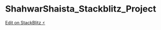 # ShahwarShaista_Stackblitz_Project

[Edit on StackBlitz ⚡️](https://stackblitz.com/edit/angular-jtxhhz)